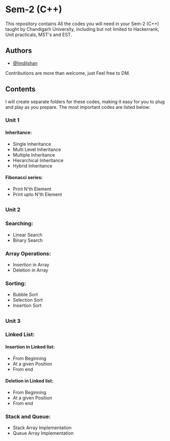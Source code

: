 
# Sem-2 (C++)

This repository contains All the codes you will need in your Sem-2 (C++) taught by Chandigarh University, including but not limited to Hackerrank, Unit practicals, MST's and EST.

## Authors

- [@Imdilshan](https://github.com/Imdilshan)

Contributions are more than welcome, just Feel free to DM.


## Contents
I will create separate folders for these codes, making it easy for you to plug and play as you prepare.
The most important codes are listed below:

### Unit 1

#### Inheritance:
- Single Inheritance 
- Multi Level Inheritance
- Multiple Inheritance
- Hierarchical Inheritance
- Hybrid Inheritance

#### Fibonacci series:
- Print N'th Element
- Print upto N'th Element

## 
### Unit 2

### Searching:
- Linear Search
- Binary Search

### Array Operations:
- Insertion in Array
- Deletion in Array

### Sorting:
- Bubble Sort
- Selection Sort
- Insertion Sort
## 

### Unit 3
### Linked List:
#### Insertion in Linked list:
- From Beginning
- At a given Position
- From end

#### Deletion in Linked list:
- From Beginning
- At a given Position
- From end

### Stack and Queue:
- Stack Array Implementation
- Queue Array Implementation
## 
